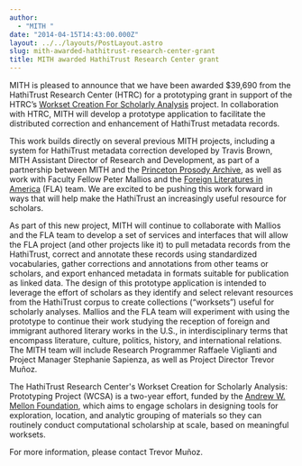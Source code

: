 ```yaml
---
author:
  - "MITH "
date: "2014-04-15T14:43:00.000Z"
layout: ../../layouts/PostLayout.astro
slug: mith-awarded-hathitrust-research-center-grant
title: MITH awarded HathiTrust Research Center grant
---
```


MITH is pleased to announce that we have been awarded \$39,690 from the HathiTrust Research Center (HTRC) for a prototyping grant in support of the HTRC’s [Workset Creation For Scholarly Analysis](http://worksets.htrc.illinois.edu/worksets/) project. In collaboration with HTRC, MITH will develop a prototype application to facilitate the distributed correction and enhancement of HathiTrust metadata records.

This work builds directly on several previous MITH projects, including a system for HathiTrust metadata correction developed by Travis Brown, MITH Assistant Director of Research and Development, as part of a partnership between MITH and the [Princeton Prosody Archive](http://prosody.princeton.edu/), as well as work with Faculty Fellow Peter Mallios and the [Foreign Literatures in America](http://mith.umd.edu/research/fla/) (FLA) team. We are excited to be pushing this work forward in ways that will help make the HathiTrust an increasingly useful resource for scholars.

As part of this new project, MITH will continue to collaborate with Mallios and the FLA team to develop a set of services and interfaces that will allow the FLA project (and other projects like it) to pull metadata records from the HathiTrust, correct and annotate these records using standardized vocabularies, gather corrections and annotations from other teams or scholars, and export enhanced metadata in formats suitable for publication as linked data. The design of this prototype application is intended to leverage the effort of scholars as they identify and select relevant resources from the HathiTrust corpus to create collections (“worksets”) useful for scholarly analyses. Mallios and the FLA team will experiment with using the prototype to continue their work studying the reception of foreign and immigrant authored literary works in the U.S., in interdisciplinary terms that encompass literature, culture, politics, history, and international relations. The MITH team will include Research Programmer Raffaele Viglianti and Project Manager Stephanie Sapienza, as well as Project Director Trevor Muñoz.

The HathiTrust Research Center's Workset Creation for Scholarly Analysis: Prototyping Project (WCSA) is a two-year effort, funded by the [Andrew W. Mellon Foundation](http://mellon.org/ "Andrew W. Mellon Foundation"), which aims to engage scholars in designing tools for exploration, location, and analytic grouping of materials so they can routinely conduct computational scholarship at scale, based on meaningful worksets.

For more information, please contact Trevor Muñoz.
